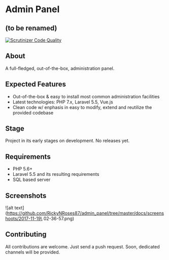 
# Admin Panel 
## (to be renamed)

[![Scrutinizer Code Quality](https://scrutinizer-ci.com/g/RickyNRoses87/admin_panel/badges/quality-score.png?b=master)](https://scrutinizer-ci.com/g/RickyNRoses87/admin_panel/?branch=master)


## About
A full-fledged, out-of-the-box, administration panel.

## Expected Features
* Out-of-the-box & easy to install most common administration facilities
* Latest technologies: PHP 7.x, Laravel 5.5, Vue.js
* Clean code w/ enphasis in easy to modify, extend and reutilize the provided codebase

## Stage
Project in its early stages on development. No releases yet.

## Requirements
* PHP 5.6+
* Laravel 5.5 and its resulting requirements
* SQL based server

## Screenshots
![alt text](https://github.com/RickyNRoses87/admin_panel/tree/master/docs/screenshoots/2017-11-19\ 02-36-57.png)

## Contributing
All contributions are welcome. Just send a push request. Soon, dedicated channels will be provided.


